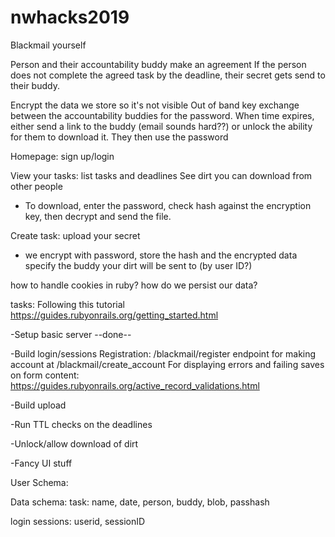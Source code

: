 # nwhacks2019

Blackmail yourself

Person and their accountability buddy make an agreement
If the person does not complete the agreed task by the deadline, their secret
gets send to their buddy.

Encrypt the data we store so it's not visible
Out of band key exchange between the accountability buddies for the password.
When time expires, either send a link to the buddy (email sounds hard??) or
unlock the ability for them to download it. They then use the password

Homepage: sign up/login

View your tasks:
list tasks and deadlines
See dirt you can download from other people
- To download, enter the password, check hash against the encryption key, then decrypt and send the file.

Create task:
upload your secret
- we encrypt with password, store the hash and the encrypted data
specify the buddy your dirt will be sent to (by user ID?)

how to handle cookies in ruby?
how do we persist our data?


tasks:
Following this tutorial
https://guides.rubyonrails.org/getting_started.html

-Setup basic server --done--

-Build login/sessions
Registration: /blackmail/register
   endpoint for making account at /blackmail/create_account
For displaying errors and failing saves on form content:
https://guides.rubyonrails.org/active_record_validations.html

-Build upload

-Run TTL checks on the deadlines

-Unlock/allow download of dirt

-Fancy UI stuff

User Schema:


Data schema:
task:
 name, date, person, buddy, blob, passhash

login sessions:
 userid, sessionID
